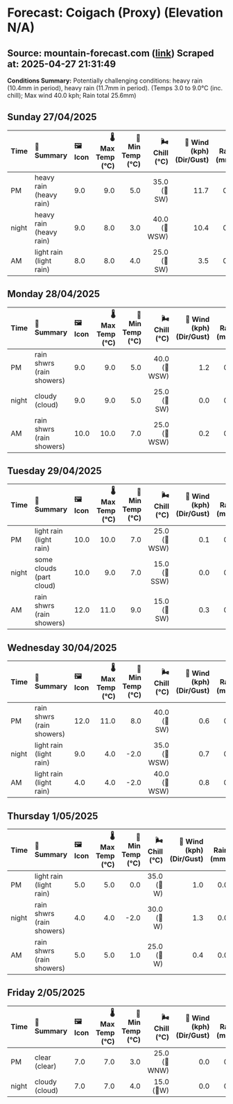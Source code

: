 # Forecast: Coigach (Proxy) (Elevation N/A)
**Source:** mountain-forecast.com ([link](https://www.mountain-forecast.com/peaks/Stac-Pollaidh/forecasts/613))
**Scraped at:** 2025-04-27 21:31:49
---

**Conditions Summary:** Potentially challenging conditions: heavy rain (10.4mm in period), heavy rain (11.7mm in period). (Temps 3.0 to 9.0°C (inc. chill); Max wind 40.0 kph; Rain total 25.6mm)

## Sunday 27/04/2025
| **Time** | **📝 Summary** | **🖼️ Icon** | **🌡️ Max Temp (°C)** | **🥶 Min Temp (°C)** | **🌬️ Chill (°C)** | **💨 Wind (kph) (Dir/Gust)** | **💧 Rain (mm)** | **❄️ Snow (cm)** | **☁️ Cloud Base (m)** | **🧊 Freezing Lvl (m)** |
|:------- |:------- |:----- |--------------: |-------------: |-----------: |---------------------: |---------: |----------: |---------------: |----------------: |
| PM      | heavy rain<br><span class="icon-desc">(heavy rain)</span> | 9.0 | 9.0 | 5.0 | 35.0<br>(🧭SW) | 11.7 | 0.0 | 200 | 2250 |
| night   | heavy rain<br><span class="icon-desc">(heavy rain)</span> | 9.0 | 8.0 | 3.0 | 40.0<br>(🧭WSW) | 10.4 | 0.0 | 150 | 2250 |
| AM      | light rain<br><span class="icon-desc">(light rain)</span> | 8.0 | 8.0 | 4.0 | 25.0<br>(🧭SW) | 3.5 | 0.0 | 200 | 2150 |

## Monday 28/04/2025
| **Time** | **📝 Summary** | **🖼️ Icon** | **🌡️ Max Temp (°C)** | **🥶 Min Temp (°C)** | **🌬️ Chill (°C)** | **💨 Wind (kph) (Dir/Gust)** | **💧 Rain (mm)** | **❄️ Snow (cm)** | **☁️ Cloud Base (m)** | **🧊 Freezing Lvl (m)** |
|:------- |:------- |:----- |--------------: |-------------: |-----------: |---------------------: |---------: |----------: |---------------: |----------------: |
| PM      | rain shwrs<br><span class="icon-desc">(rain showers)</span> | 9.0 | 9.0 | 5.0 | 40.0<br>(🧭WSW) | 1.2 | 0.0 | 250 | 2200 |
| night   | cloudy<br><span class="icon-desc">(cloud)</span> | 9.0 | 9.0 | 5.0 | 25.0<br>(🧭SW) | 0.0 | 0.0 | 4800 | 2300 |
| AM      | rain shwrs<br><span class="icon-desc">(rain showers)</span> | 10.0 | 10.0 | 7.0 | 25.0<br>(🧭WSW) | 0.2 | 0.0 | 600 | 2250 |

## Tuesday 29/04/2025
| **Time** | **📝 Summary** | **🖼️ Icon** | **🌡️ Max Temp (°C)** | **🥶 Min Temp (°C)** | **🌬️ Chill (°C)** | **💨 Wind (kph) (Dir/Gust)** | **💧 Rain (mm)** | **❄️ Snow (cm)** | **☁️ Cloud Base (m)** | **🧊 Freezing Lvl (m)** |
|:------- |:------- |:----- |--------------: |-------------: |-----------: |---------------------: |---------: |----------: |---------------: |----------------: |
| PM      | light rain<br><span class="icon-desc">(light rain)</span> | 10.0 | 10.0 | 7.0 | 25.0<br>(🧭WSW) | 0.1 | 0.0 | 5400 | 2400 |
| night   | some clouds<br><span class="icon-desc">(part cloud)</span> | 10.0 | 9.0 | 7.0 | 15.0<br>(🧭SSW) | 0.0 | 0.0 | 5400 | 2450 |
| AM      | rain shwrs<br><span class="icon-desc">(rain showers)</span> | 12.0 | 11.0 | 9.0 | 15.0<br>(🧭SW) | 0.3 | 0.0 | 700 | 2450 |

## Wednesday 30/04/2025
| **Time** | **📝 Summary** | **🖼️ Icon** | **🌡️ Max Temp (°C)** | **🥶 Min Temp (°C)** | **🌬️ Chill (°C)** | **💨 Wind (kph) (Dir/Gust)** | **💧 Rain (mm)** | **❄️ Snow (cm)** | **☁️ Cloud Base (m)** | **🧊 Freezing Lvl (m)** |
|:------- |:------- |:----- |--------------: |-------------: |-----------: |---------------------: |---------: |----------: |---------------: |----------------: |
| PM      | rain shwrs<br><span class="icon-desc">(rain showers)</span> | 12.0 | 11.0 | 8.0 | 40.0<br>(🧭SW) | 0.6 | 0.0 | 2050 | 2400 |
| night   | light rain<br><span class="icon-desc">(light rain)</span> | 9.0 | 4.0 | -2.0 | 35.0<br>(🧭WSW) | 0.7 | 0.0 | 350 | 2000 |
| AM      | light rain<br><span class="icon-desc">(light rain)</span> | 4.0 | 4.0 | -2.0 | 40.0<br>(🧭WSW) | 0.8 | 0.0 | 200 | 1150 |

## Thursday 1/05/2025
| **Time** | **📝 Summary** | **🖼️ Icon** | **🌡️ Max Temp (°C)** | **🥶 Min Temp (°C)** | **🌬️ Chill (°C)** | **💨 Wind (kph) (Dir/Gust)** | **💧 Rain (mm)** | **❄️ Snow (cm)** | **☁️ Cloud Base (m)** | **🧊 Freezing Lvl (m)** |
|:------- |:------- |:----- |--------------: |-------------: |-----------: |---------------------: |---------: |----------: |---------------: |----------------: |
| PM      | light rain<br><span class="icon-desc">(light rain)</span> | 5.0 | 5.0 | 0.0 | 35.0<br>(🧭W) | 1.0 | 0.0 | 500 | 1200 |
| night   | rain shwrs<br><span class="icon-desc">(rain showers)</span> | 4.0 | 4.0 | -2.0 | 30.0<br>(🧭W) | 1.3 | 0.0 | 650 | 1100 |
| AM      | rain shwrs<br><span class="icon-desc">(rain showers)</span> | 5.0 | 5.0 | 1.0 | 25.0<br>(🧭W) | 0.4 | 0.0 | 200 | 1200 |

## Friday 2/05/2025
| **Time** | **📝 Summary** | **🖼️ Icon** | **🌡️ Max Temp (°C)** | **🥶 Min Temp (°C)** | **🌬️ Chill (°C)** | **💨 Wind (kph) (Dir/Gust)** | **💧 Rain (mm)** | **❄️ Snow (cm)** | **☁️ Cloud Base (m)** | **🧊 Freezing Lvl (m)** |
|:------- |:------- |:----- |--------------: |-------------: |-----------: |---------------------: |---------: |----------: |---------------: |----------------: |
| PM      | clear<br><span class="icon-desc">(clear)</span> | 7.0 | 7.0 | 3.0 | 25.0<br>(🧭WNW) | 0.0 | 0.0 | 750 | 1950 |
| night   | cloudy<br><span class="icon-desc">(cloud)</span> | 7.0 | 7.0 | 4.0 | 15.0<br>(🧭W) | 0.0 | 0.0 | 550 | 2450 |